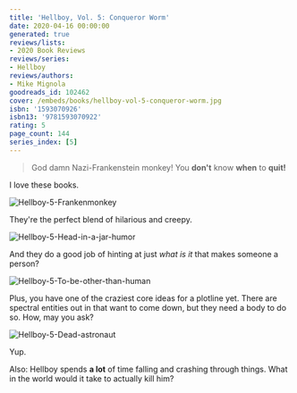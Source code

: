 ```yaml
---
title: 'Hellboy, Vol. 5: Conqueror Worm'
date: 2020-04-16 00:00:00
generated: true
reviews/lists:
- 2020 Book Reviews
reviews/series:
- Hellboy
reviews/authors:
- Mike Mignola
goodreads_id: 102462
cover: /embeds/books/hellboy-vol-5-conqueror-worm.jpg
isbn: '1593070926'
isbn13: '9781593070922'
rating: 5
page_count: 144
series_index: [5]
---
```

> God damn Nazi-Frankenstein monkey! You **don't** know **when** to **quit!**

I love these books.  

<!--more-->

![Hellboy-5-Frankenmonkey](/embeds/books/attachments/hellboy-5-frankenmonkey.png)  

They're the perfect blend of hilarious and creepy.  

![Hellboy-5-Head-in-a-jar-humor](/embeds/books/attachments/hellboy-5-head-in-a-jar-humor.png)  

And they do a good job of hinting at just _what is it_ that makes someone a person?  

![Hellboy-5-To-be-other-than-human](/embeds/books/attachments/hellboy-5-to-be-other-than-human.png)  

Plus, you have one of the craziest core ideas for a plotline yet. There are spectral entities out in that want to come down, but they need a body to do so. How, may you ask?  

![Hellboy-5-Dead-astronaut](/embeds/books/attachments/hellboy-5-dead-astronaut.png)  

Yup.  

Also: Hellboy spends **a lot** of time falling and crashing through things. What in the world would it take to actually kill him?